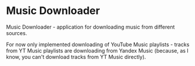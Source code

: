 # Music Downloader

Music Downloader - application for downloading music from different sources. 

For now only implemented downloading of YouTube Music playlists - tracks from YT Music playlists are downloading from Yandex Music (because, as I know, you can't download tracks from YT Music directly).